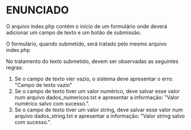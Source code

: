 # ENUNCIADO
O arquivo index.php contém o início de um formulário onde deverá adicionar um campo de texto e um botão de submissão.

O formulário, quando submetido, será tratado pelo mesmo arquivo index.php

No tratamento do texto submetido, devem ser observadas as seguintes regras:
1. Se o campo de texto vier vazio, o sistema deve apresentar o erro: "Campo de texto vazio"
2. Se o campo de texto tiver um valor numérico, deve salvar esse valor num arquivo dados_numericos.txt e apresentar a informação: "Valor numérico salvo com sucesso.".
3. Se o campo de texto tiver um valor string, deve salvar esse valor num arquivo dados_string.txt e apresentar a informação: "Valor string salvo com sucesso.".